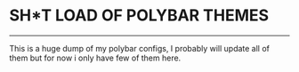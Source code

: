 # SH*T LOAD OF POLYBAR THEMES
----
This is a huge dump of my polybar configs, I probably will update all of them but for now i only have few of them here.
